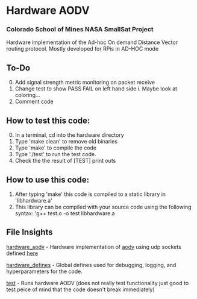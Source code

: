 # Hardware AODV

### Colorado School of Mines NASA SmallSat Project

Hardware implementation of the Ad-hoc On demand Distance Vector routing protocol. Mostly developed for RPis in AD-HOC mode

## To-Do
0. Add signal strength metric monitoring on packet receive 
1. Change test to show PASS FAIL on left hand side
    i. Maybe look at coloring...
2. Comment code

## How to test this code:
0. In a terminal, cd into the hardware directory
1. Type 'make clean' to remove old binaries
2. Type 'make' to compile the  code
3. Type './test' to run the test code. 
4. Check the the result of [TEST] print outs

## How to use this code:
1. After typing 'make' this code is compiled to a static library in 'libhardware.a'
2. This library can be compiled with your source code using the following syntax: 
  'g++ test.o -o test libhardware.a 

## File Insights
[hardware_aodv](hardware_aodv.h) - Hardware implementation of [aodv](../aodv/aodv.h) using udp sockets defined [here](../socket/udp_socket.h)

[hardware_defines](hardware_defines.h) - Global defines used for debugging, logging, and hyperparameters for the code. 

[test](test.cc) - Runs hardware AODV (does not really test functionality just good to test peice of mind that the code doesn't break immediately)
